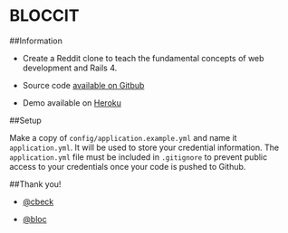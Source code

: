 # BLOCCIT

##Information

* Create a Reddit clone to teach the fundamental concepts of web development and Rails 4.
* Source code [available on Gitbub](https://github.com/alexhawkins/bloccit) 

* Demo available on [Heroku](http://ahawkins-bloccit.herokuapp.com/)

##Setup

Make a copy of `config/application.example.yml` and name it `application.yml`. It will be used to store your credential information. The `application.yml` file must be included in `.gitignore` to prevent public access to your credentials once your code is pushed to Github.

##Thank you!

* [@cbeck](https://github.com/cbeck/)

* [@bloc](https://github.com/Bloc/)